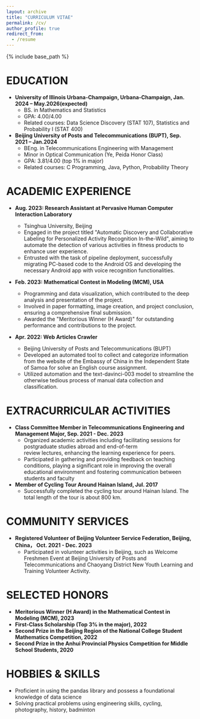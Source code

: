 ```yaml
---
layout: archive
title: "CURRICULUM VITAE"
permalink: /cv/
author_profile: true
redirect_from:
  - /resume
---
```


{% include base_path %}

EDUCATION
======
* **University of Illinois Urbana-Champaign, Urbana-Champaign, Jan. 2024 – May.2026(expected)**
  * BS. in Mathematics and Statistics
  * GPA: 4.00/4.00
  * Related courses: Data Science Discovery (STAT 107), Statistics and Probability Ⅰ (STAT 400) 
* **Beijing University of Posts and Telecommunications (BUPT), Sep. 2021 – Jan.2024**
  * BEng. in Telecommunications Engineering with Management
  * Minor in Optical Communication (Ye, Peida Honor Class)
  * GPA: 3.81/4.00 (top 1% in major)
  * Related courses: C Programming, Java, Python, Probability Theory


ACADEMIC EXPERIENCE
======
* **Aug. 2023: Research Assistant at Pervasive Human Computer Interaction Laboratory**
  * Tsinghua University, Beijing
  * Engaged in the project titled "Automatic Discovery and Collaborative Labeling for Personalized Activity Recognition In-the-Wild", aiming to automate the detection of various activities in fitness products to enhance user experience.
  * Entrusted with the task of pipeline deployment, successfully migrating PC-based code to the Android OS and 
developing the necessary Android app with voice recognition functionalities.

* **Feb. 2023: Mathematical Contest in Modeling (MCM), USA**
  * Programming and data visualization, which contributed to the deep analysis and presentation of the project.
  * Involved in paper formatting, image creation, and project conclusion, ensuring a comprehensive final submission.
  * Awarded the "Meritorious Winner (H Award)" for outstanding performance and contributions to the project.

* **Apr. 2022: Web Articles Crawler**
  * Beijing University of Posts and Telecommunications (BUPT)
  * Developed an automated tool to collect and categorize information from the website of the Embassy of China in the 
Independent State of Samoa for solve an English course assignment.
  * Utilized automation and the text-davinci-003 model to streamline the otherwise tedious process of manual data 
collection and classification.
  
EXTRACURRICULAR ACTIVITIES
======
* **Class Committee Member in Telecommunications Engineering and Management Major, Sep. 2021 - Dec. 2023**
  * Organized academic activities including facilitating sessions for postgraduate studies abroad and end-of-term     
   review lectures, enhancing the learning experience for peers.
  * Participated in gathering and providing feedback on teaching conditions, playing a significant role in improving 
   the overall educational environment and fostering communication between students and faculty
* **Member of Cycling Tour Around Hainan Island, Jul. 2017**
  * Successfully completed the cycling tour around Hainan Island. The total length of the tour is about 800 km.

<!-- Publications
======
  <ul>{% for post in site.publications reversed %}
    {% include archive-single-cv.html %}
  {% endfor %}</ul>
  
Talks
======
  <ul>{% for post in site.talks reversed %}
    {% include archive-single-talk-cv.html  %}
  {% endfor %}</ul>
  
Teaching
======
  <ul>{% for post in site.teaching reversed %}
    {% include archive-single-cv.html %}
  {% endfor %}</ul>
  -->
  
COMMUNITY SERVICES
======
* **Registered Volunteer of Beijing Volunteer Service Federation, Beijing, China， Oct. 2021 - Dec. 2023**
  * Participated in volunteer activities in Beijing, such as Welcome Freshmen Event at Beijing University of Posts and 
    Telecommunications and Chaoyang District New Youth Learning and Training Volunteer Activity.
    
SELECTED HONORS
======
* **Meritorious Winner (H Award) in the Mathematical Contest in Modeling (MCM), 2023**
* **First-Class Scholarship (Top 3% in the major), 2022**
* **Second Prize in the Beijing Region of the National College Student Mathematics Competition, 2022**
* **Second Prize in the Anhui Provincial Physics Competition for Middle School Students, 2020**

HOBBIES & SKILLS
======
* Proficient in using the pandas library and possess a foundational knowledge of data science
* Solving practical problems using engineering skills, cycling, photography, history, badminton
